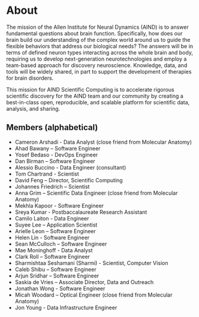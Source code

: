 # About

The mission of the Allen Institute for Neural Dynamics (AIND) is to answer fundamental questions about brain function. Specifically, how does our brain build our understanding of the complex world around us to guide the flexible behaviors that address our biological needs? The answers will be in terms of defined neuron types interacting across the whole brain and body, requiring us to develop next-generation neurotechnologies and employ a team-based approach for discovery neuroscience. Knowledge, data, and tools will be widely shared, in part to support the development of therapies for brain disorders. 

This mission for AIND Scientific Computing is to accelerate rigorous scientific discovery for the AIND team and our community by creating a best-in-class open, reproducible, and scalable platform for scientific data, analysis, and sharing. 

## Members (alphabetical)

- Cameron Arshadi - Data Analyst (close friend from Molecular Anatomy)
- Ahad Bawany – Software Engineer
- Yosef Bedaso - DevOps Engineer
- Dan Birman – Software Engineer
- Alessio Buccino - Data Engineer (consultant)
- Tom Chartrand - Scientist
- David Feng – Director, Scientific Computing
- Johannes Friedrich – Scientist
- Anna Grim – Scientific Data Engineer (close friend from Molecular Anatomy)
- Mekhla Kapoor - Software Engineer
- Sreya Kumar - Postbaccalaureate Research Assistant
- Camilo Laiton - Data Engineer
- Suyee Lee – Application Scientist
- Arielle Leon – Software Engineer
- Helen Lin - Software Engineer
- Sean McCulloch – Software Engineer
- Mae Moninghoff - Data Analyst
- Clark Roll – Software Engineer
- Sharmishtaa Seshamani (Sharmi) - Scientist, Computer Vision
- Caleb Shibu – Software Engineer
- Arjun Sridhar – Software Engineer
- Saskia de Vries – Associate Director, Data and Outreach
- Jonathan Wong - Software Engineer
- Micah Woodard – Optical Engineer (close friend from Molecular Anatomy)
- Jon Young - Data Infrastructure Engineer
